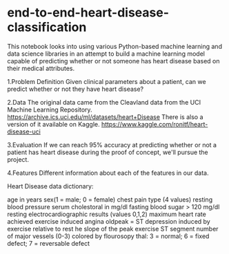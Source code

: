 # end-to-end-heart-disease-classification
This notebook looks into using various Python-based machine learning and data science libraries in an attempt to build a machine learning model capable of predicting whether or not someone has heart disease based on their medical attributes.

1.Problem Definition
Given clinical parameters about a patient, can we predict whether or not they have heart disease?

2.Data
The original data came from the Cleavland data from the UCI Machine Learning Repository. https://archive.ics.uci.edu/ml/datasets/heart+Disease
There is also a version of it available on Kaggle. https://www.kaggle.com/ronitf/heart-disease-uci

3.Evaluation
If we can reach 95% accuracy at predicting whether or not a patient has heart disease during the proof of concept, we'll pursue the project.

4.Features
Different information about each of the features in our data.

Heart Disease data dictionary:

age in years
sex(1 = male; 0 = female)
chest pain type (4 values)
resting blood pressure
serum cholestoral in mg/dl
fasting blood sugar > 120 mg/dl
resting electrocardiographic results (values 0,1,2)
maximum heart rate achieved
exercise induced angina
oldpeak = ST depression induced by exercise relative to rest
he slope of the peak exercise ST segment
number of major vessels (0-3) colored by flourosopy
thal: 3 = normal; 6 = fixed defect; 7 = reversable defect
